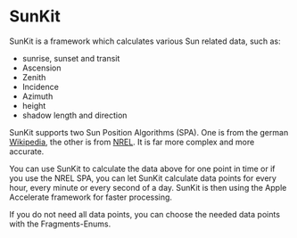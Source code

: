 # SunKit

SunKit is a framework which calculates various Sun related data, such as:
 * sunrise, sunset and transit
 * Ascension
 * Zenith
 * Incidence
 * Azimuth
 * height
 * shadow length and direction

 SunKit supports two Sun Position Algorithms (SPA). One is from the german  [Wikipedia](https://de.wikipedia.org/wiki/Sonnenstand), the other is from   [NREL](http://rredc.nrel.gov/solar/codesandalgorithms/spa/). It is far more complex and more accurate.

 You can use SunKit to calculate the data above for one point in time or if you use the NREL SPA, you can let SunKit calculate data points for every hour, every minute or every second of a day. SunKit is then using the Apple Accelerate framework for faster processing.

 If you do not need all data points, you can choose the needed data points with the Fragments-Enums.
